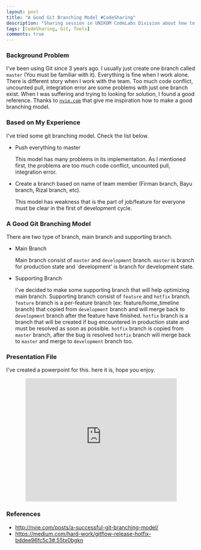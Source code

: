 ```yaml
---
layout: post
title: "A Good Git Branching Model #CodeSharing"
description: "Sharing session in UNIKOM CodeLabs Division about how to make a good git branching model"
tags: [CodeSharing, Git, Tools]
comments: true
---
```


### Background Problem
I've been using Git since 3 years ago. I usually just create one branch called `master` (You must be familiar with it). Everything is fine when I work alone. There is different story when I work with the team. Too much code conflict, uncounted pull, integration error are some problems with just one branch exist. <!-- more --> When I was suffering and trying to looking for solution, I found a good reference. Thanks to <a href="http://nvie.com/posts/a-successful-git-branching-model/">`nvie.com`</a> that give me inspiration how to make a good branching model.

### Based on My Experience
I've tried some git branching model. Check the list below.

* Push everything to master

    This model has many problems in its implementation. As I mentioned first, the problems are too much code conflict, uncounted pull, integration error.

* Create a branch based on name of team member (Firman branch, Bayu branch, Rizal branch, etc).

    This model has weakness that is the part of job/feature for everyone must be clear in the first of development cycle. 

### A Good Git Branching Model
There are two type of branch, main branch and supporting branch.

* Main Branch

    Main branch consist of `master` and `development` branch. `master` is branch for production state and `development' is branch for development state.

* Supporting Branch

    I've decided to make some supporting branch that will help optimizing main branch. Supporting branch consist of `feature` and `hotfix` branch. `feature` branch is a per-feature branch (ex: feature/home_timeline branch) that copied from `development` branch and will merge back to `development` branch after the feature have finished. `hotfix` branch is a branch that will be created if bug encountered in production state and must be resolved as soon as possible. `hotfix` branch is copied from `master` branch, after the bug is resolved `hotfix` branch will merge back to `master` and merge to `development` branch too.

### Presentation File
I've created a powerpoint for this. here it is, hope you enjoy.
<center>
    <iframe src="https://onedrive.live.com/embed?cid=D6B4E1978EE2DE1B&resid=D6B4E1978EE2DE1B%213436&authkey=AMgMIIXKuGDsyNs&em=2" width="402" height="327" frameborder="0" scrolling="no"></iframe>
</center>

### References

* <a href="http://nvie.com/posts/a-successful-git-branching-model/">http://nvie.com/posts/a-successful-git-branching-model/</a>
* <a href="https://medium.com/hard-work/gitflow-release-hotfix-bddee96fc5c3#.55tx0bgkn">https://medium.com/hard-work/gitflow-release-hotfix-bddee96fc5c3#.55tx0bgkn</a>